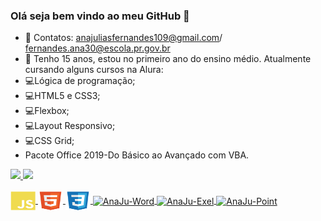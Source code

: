 ### Olá seja bem vindo ao meu GitHub  👋

- 📩 Contatos: anajuliasfernandes109@gmail.com/ fernandes.ana30@escola.pr.gov.br
- 📒 Tenho 15 anos, estou no primeiro ano do ensino médio. Atualmente cursando alguns cursos na Alura:
- 💻Lógica de programação;
- 💻HTML5 e CSS3;
- 💻Flexbox;
- 💻Layout Responsivo;
- 💻CSS Grid;
- Pacote Office 2019-Do Básico ao Avançado com VBA.

<div>
  <a href="https://github.com/AnaJuliaFernandes">
  <img height="150em" src="https://github-readme-stats.vercel.app/api?username=AnaJuliaFernandes&show_icons=true&theme=vision-friendly-dark&include_all_commits=true&count_private=true"/>
  <img height="150em" src="https://github-readme-stats.vercel.app/api/top-langs/?username=AnaJuliaFernandes&layout=compact&langs_count=7&theme=vision-friendly-dark"/>
</div>

<div style="display: inline_block"><br>
  <img align="center" alt="AnaJu-Java" height="30" width="40" src="https://raw.githubusercontent.com/devicons/devicon/master/icons/javascript/javascript-plain.svg">
  <img align="center" alt="AnaJu-HTML5" height="30" width="40" src="https://raw.githubusercontent.com/devicons/devicon/master/icons/html5/html5-original.svg">
  <img align="center" alt="AnaJu-CSS3" height="30" width="40" src="https://raw.githubusercontent.com/devicons/devicon/master/icons/css3/css3-original.svg">
  <img align="center" alt="AnaJu-Word" height="30" width="40" src="https://img.icons8.com/metro/26/4a90e2/ms-word.png"/>
  <img align="center" alt="AnaJu-Exel" height="30" width="40" src="https://img.icons8.com/color/48/000000/microsoft-excel-2019--v1.png"/>
  <img align="center" alt="AnaJu-Point" height="30" width="40" src="https://img.icons8.com/color/48/000000/ms-powerpoint--v1.png"/>
</div>
    
##

